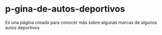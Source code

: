 # p-gina-de-autos-deportivos
Es una página creada para conocer más sobre algunas marcas de algunos autos deportivos
